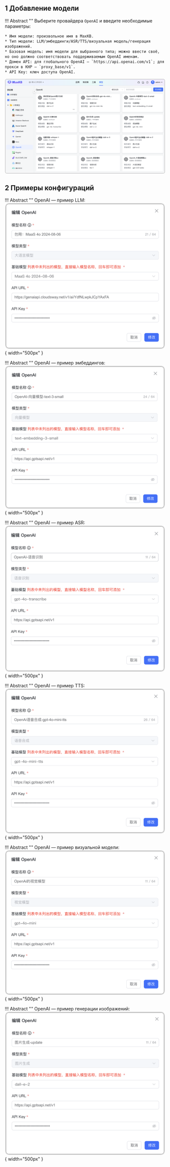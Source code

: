 ## 1 Добавление модели

!!! Abstract ""
    Выберите провайдера `OpenAI` и введите необходимые параметры:

    * Имя модели: произвольное имя в MaxKB.    
    * Тип модели: LLM/эмбеддинги/ASR/TTS/визуальная модель/генерация изображений.   
    * Базовая модель: имя модели для выбранного типа; можно ввести своё, но оно должно соответствовать поддерживаемым OpenAI именам.
    * Домен API: для глобального OpenAI — `https://api.openai.com/v1`; для прокси в КНР — `proxy_base/v1`.
    * API Key: ключ доступа OpenAI.

![OpenAI 模型](../../img/model/add_openai.png)

## 2 Примеры конфигураций

!!! Abstract ""
    OpenAI — пример LLM:
![OpenAI 模型](../../img/model/openai_llm.png){ width="500px" }

!!! Abstract ""
    OpenAI — пример эмбеддингов:
![OpenAI 模型](../../img/model/openai_embed.png){ width="500px" }


!!! Abstract ""
    OpenAI — пример ASR:
![OpenAI 模型](../../img/model/openai_asr.png){ width="500px" }


!!! Abstract ""
    OpenAI — пример TTS:
![OpenAI 模型](../../img/model/openai_tts.png){ width="500px" }

!!! Abstract ""
    OpenAI — пример визуальной модели:
![OpenAI 模型](../../img/model/openai_vision.png){ width="500px" }

!!! Abstract ""
    OpenAI — пример генерации изображений:
![OpenAI 模型](../../img/model/openai_verison_gen.png){ width="500px" }